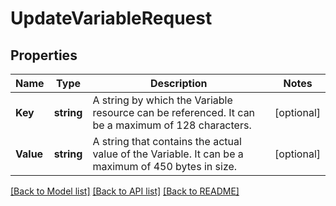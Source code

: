 # UpdateVariableRequest

## Properties

Name | Type | Description | Notes
------------ | ------------- | ------------- | -------------
**Key** | **string** | A string by which the Variable resource can be referenced. It can be a maximum of 128 characters. | [optional] 
**Value** | **string** | A string that contains the actual value of the Variable. It can be a maximum of 450 bytes in size. | [optional] 

[[Back to Model list]](../README.md#documentation-for-models) [[Back to API list]](../README.md#documentation-for-api-endpoints) [[Back to README]](../README.md)


